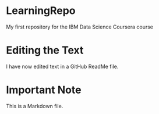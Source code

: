 # LearningRepo
My first repository for the IBM Data Science Coursera course

# Editing the Text
I have now edited text in a GitHub ReadMe file.

# Important Note
This is a Markdown file.
